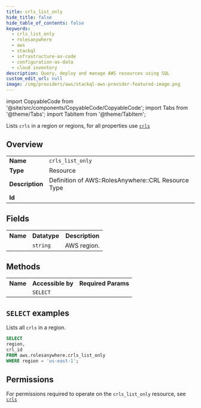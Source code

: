 ```yaml
---
title: crls_list_only
hide_title: false
hide_table_of_contents: false
keywords:
  - crls_list_only
  - rolesanywhere
  - aws
  - stackql
  - infrastructure-as-code
  - configuration-as-data
  - cloud inventory
description: Query, deploy and manage AWS resources using SQL
custom_edit_url: null
image: /img/providers/aws/stackql-aws-provider-featured-image.png
---
```


import CopyableCode from '@site/src/components/CopyableCode/CopyableCode';
import Tabs from '@theme/Tabs';
import TabItem from '@theme/TabItem';

Lists <code>crls</code> in a region or regions, for all properties use <a href="/providers/aws/serviceName/crls/"><code>crls</code></a>

## Overview
<table><tbody>
<tr><td><b>Name</b></td><td><code>crls_list_only</code></td></tr>
<tr><td><b>Type</b></td><td>Resource</td></tr>
<tr><td><b>Description</b></td><td>Definition of AWS::RolesAnywhere::CRL Resource Type</td></tr>
<tr><td><b>Id</b></td><td><CopyableCode code="aws.rolesanywhere.crls_list_only" /></td></tr>
</tbody></table>

## Fields
<table><tbody><tr><th>Name</th><th>Datatype</th><th>Description</th></tr><tr><td><CopyableCode code="region" /></td><td><code>string</code></td><td>AWS region.</td></tr>
</tbody></table>

## Methods

<table><tbody>
  <tr>
    <th>Name</th>
    <th>Accessible by</th>
    <th>Required Params</th>
  </tr>
  <tr>
    <td><CopyableCode code="list_resources" /></td>
    <td><code>SELECT</code></td>
    <td><CopyableCode code="region" /></td>
  </tr>
</tbody></table>

## `SELECT` examples
Lists all <code>crls</code> in a region.
```sql
SELECT
region,
crl_id
FROM aws.rolesanywhere.crls_list_only
WHERE region = 'us-east-1';
```


## Permissions

For permissions required to operate on the <code>crls_list_only</code> resource, see <a href="/providers/aws/rolesanywhere/crls/#permissions"><code>crls</code></a>

